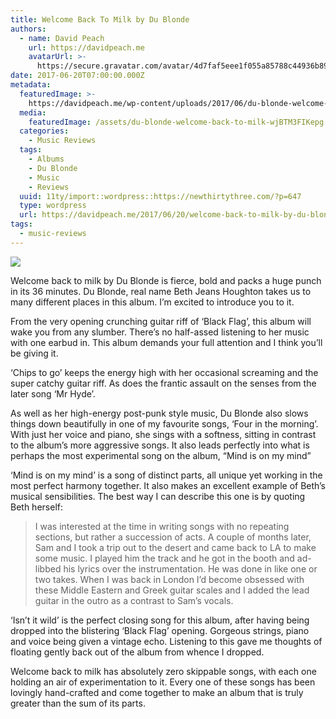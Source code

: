 ```yaml
---
title: Welcome Back To Milk by Du Blonde
authors:
  - name: David Peach
    url: https://davidpeach.me
    avatarUrl: >-
      https://secure.gravatar.com/avatar/4d7faf5eee1f055a85788c44936b8995eaab6dfb004e7854ec747ccb272e91ee?s=96&d=mm&r=g
date: 2017-06-20T07:00:00.000Z
metadata:
  featuredImage: >-
    https://davidpeach.me/wp-content/uploads/2017/06/du-blonde-welcome-back-to-milk-cover.jpg
  media:
    featuredImage: /assets/du-blonde-welcome-back-to-milk-wjBTM3FIKepg.jpg
  categories:
    - Music Reviews
  tags:
    - Albums
    - Du Blonde
    - Music
    - Reviews
  uuid: 11ty/import::wordpress::https://newthirtythree.com/?p=647
  type: wordpress
  url: https://davidpeach.me/2017/06/20/welcome-back-to-milk-by-du-blonde/
tags:
  - music-reviews
---
```

[![](/assets/du-blonde-welcome-back-to-milk-wjBTM3FIKepg.jpg)](/assets/du-blonde-welcome-back-to-milk-wjBTM3FIKepg.jpg)

Welcome back to milk by Du Blonde is fierce, bold and packs a huge punch in its 36 minutes. Du Blonde, real name Beth Jeans Houghton takes us to many different places in this album. I’m excited to introduce you to it.

From the very opening crunching guitar riff of ‘Black Flag’, this album will wake you from any slumber. There’s no half-assed listening to her music with one earbud in. This album demands your full attention and I think you’ll be giving it.

‘Chips to go’ keeps the energy high with her occasional screaming and the super catchy guitar riff. As does the frantic assault on the senses from the later song ‘Mr Hyde’.

As well as her high-energy post-punk style music, Du Blonde also slows things down beautifully in one of my favourite songs, ‘Four in the morning’. With just her voice and piano, she sings with a softness, sitting in contrast to the album’s more aggressive songs. It also leads perfectly into what is perhaps the most experimental song on the album, “Mind is on my mind”

‘Mind is on my mind’ is a song of distinct parts, all unique yet working in the most perfect harmony together. It also makes an excellent example of Beth’s musical sensibilities. The best way I can describe this one is by quoting Beth herself:

> I was interested at the time in writing songs with no repeating sections, but rather a succession of acts. A couple of months later, Sam and I took a trip out to the desert and came back to LA to make some music. I played him the track and he got in the booth and ad-libbed his lyrics over the instrumentation. He was done in like one or two takes. When I was back in London I’d become obsessed with these Middle Eastern and Greek guitar scales and I added the lead guitar in the outro as a contrast to Sam’s vocals.

‘Isn’t it wild’ is the perfect closing song for this album, after having being dropped into the blistering ‘Black Flag’ opening. Gorgeous strings, piano and voice being given a vintage echo. Listening to this gave me thoughts of floating gently back out of the album from whence I dropped.

Welcome back to milk has absolutely zero skippable songs, with each one holding an air of experimentation to it. Every one of these songs has been lovingly hand-crafted and come together to make an album that is truly greater than the sum of its parts.